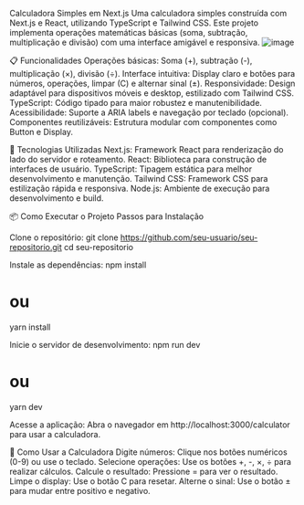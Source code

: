 Calculadora Simples em Next.js
Uma calculadora simples construída com Next.js e React, utilizando TypeScript e Tailwind CSS. Este projeto implementa operações matemáticas básicas (soma, subtração, multiplicação e divisão) com uma interface amigável e responsiva.
![image](https://github.com/user-attachments/assets/1093004a-0b23-4b75-87f9-93d60eafa3c5)


📋 Funcionalidades
Operações básicas: Soma (+), subtração (-), multiplicação (×), divisão (÷).
Interface intuitiva: Display claro e botões para números, operações, limpar (C) e alternar sinal (±).
Responsividade: Design adaptável para dispositivos móveis e desktop, estilizado com Tailwind CSS.
TypeScript: Código tipado para maior robustez e manutenibilidade.
Acessibilidade: Suporte a ARIA labels e navegação por teclado (opcional).
Componentes reutilizáveis: Estrutura modular com componentes como Button e Display.

🚀 Tecnologias Utilizadas
Next.js: Framework React para renderização do lado do servidor e roteamento.
React: Biblioteca para construção de interfaces de usuário.
TypeScript: Tipagem estática para melhor desenvolvimento e manutenção.
Tailwind CSS: Framework CSS para estilização rápida e responsiva.
Node.js: Ambiente de execução para desenvolvimento e build.

📦 Como Executar o Projeto
Passos para Instalação

Clone o repositório:
git clone https://github.com/seu-usuario/seu-repositorio.git
cd seu-repositorio

Instale as dependências:
npm install
# ou
yarn install


Inicie o servidor de desenvolvimento:
npm run dev
# ou
yarn dev

Acesse a aplicação: Abra o navegador em http://localhost:3000/calculator para usar a calculadora.

🎨 Como Usar a Calculadora
Digite números: Clique nos botões numéricos (0-9) ou use o teclado.
Selecione operações: Use os botões +, -, ×, ÷ para realizar cálculos.
Calcule o resultado: Pressione = para ver o resultado.
Limpe o display: Use o botão C para resetar.
Alterne o sinal: Use o botão ± para mudar entre positivo e negativo.
